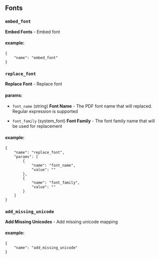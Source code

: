 ## Fonts

### `embed_font`
__Embed Fonts__ - Embed font
#### example:
```
{
    "name": "embed_font"
}
```
### `replace_font`
__Replace Font__ - Replace font
#### params:

- `font_name` (string) __Font Name__ - The PDF font name that will replaced. Regular expression is supported

- `font_family` (system_font) __Font Family__ - The font family name that will be used for replacement

#### example:
```
{
    "name": "replace_font",
    "params": [
        {
            "name": "font_name",
            "value": ""
        },
        {
            "name": "font_family",
            "value": ""
        }
    ]
}
```
### `add_missing_unicode`
__Add Missing Unicodes__ - Add missing unicode mapping
#### example:
```
{
    "name": "add_missing_unicode"
}
```
